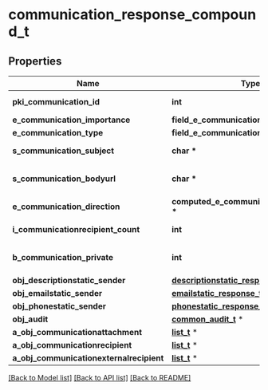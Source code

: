 # communication_response_compound_t

## Properties
Name | Type | Description | Notes
------------ | ------------- | ------------- | -------------
**pki_communication_id** | **int** | The unique ID of the Communication. | 
**e_communication_importance** | **field_e_communication_importance_t \*** |  | 
**e_communication_type** | **field_e_communication_type_t \*** |  | 
**s_communication_subject** | **char \*** | The subject of the Communication | 
**s_communication_bodyurl** | **char \*** | The url of the body used as body in the Communication | [optional] 
**e_communication_direction** | **computed_e_communication_direction_t \*** |  | 
**i_communicationrecipient_count** | **int** | The count of Communicationrecipient | 
**b_communication_private** | **int** | Whether the Communication is private or not | 
**obj_descriptionstatic_sender** | [**descriptionstatic_response_t**](descriptionstatic_response.md) \* |  | [optional] 
**obj_emailstatic_sender** | [**emailstatic_response_t**](emailstatic_response.md) \* |  | [optional] 
**obj_phonestatic_sender** | [**phonestatic_response_t**](phonestatic_response.md) \* |  | [optional] 
**obj_audit** | [**common_audit_t**](common_audit.md) \* |  | 
**a_obj_communicationattachment** | [**list_t**](communicationattachment_response_compound.md) \* |  | 
**a_obj_communicationrecipient** | [**list_t**](communicationrecipient_response_compound.md) \* |  | 
**a_obj_communicationexternalrecipient** | [**list_t**](communicationexternalrecipient_response_compound.md) \* |  | 

[[Back to Model list]](../README.md#documentation-for-models) [[Back to API list]](../README.md#documentation-for-api-endpoints) [[Back to README]](../README.md)


